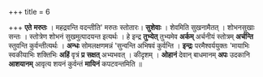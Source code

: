 +++
title = 6

+++
**एते** **मरुतः** । महद्रवन्ति वदन्तीति' मरुतः स्तोतारः। **सुशेवाः** । शेवमिति सुखनामैतत् । शोभनसुखाः सन्तः । स्तोत्रेण शोभनं सुखमुत्पादयन्त इत्यर्थः । हे इन्द्र **तुभ्येत्** तुभ्यमेव **अर्कम्** अर्चनीयं स्तोत्रम् **अर्चन्ति** स्तुवन्ति कुर्वन्तीत्यर्थः । **अन्धः** सोमलक्षणमन्नं 'सुन्वन्ति अभिषवं कुर्वन्ति । **इन्द्रः** परमैश्वर्ययुक्तः 'मायाभिः स्वकीयाभिः शक्तिभिः **अहिं** वृत्रं **प्र** **सक्षत्** अभ्यभवत् । कीदृशम् । **ओहानं** देवान् बाधमानम् **अपः** उदकानि **आशयानम्** आवृत्य शयनं कुर्वन्तं **मायिनं** कपटवन्तमिति ॥